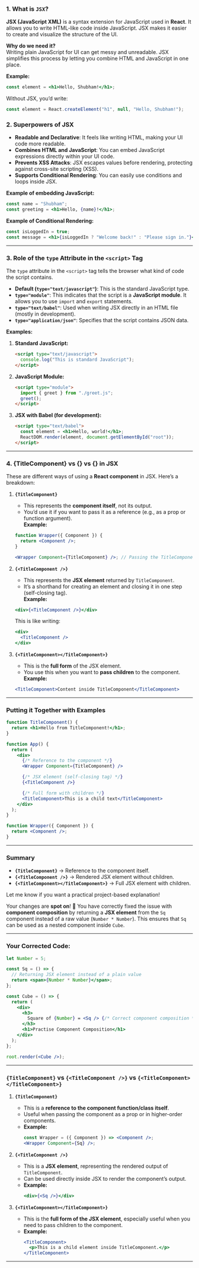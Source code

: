 ### 1. **What is `JSX`?**

**JSX (JavaScript XML)** is a syntax extension for JavaScript used in **React**. It allows you to write HTML-like code inside JavaScript. JSX makes it easier to create and visualize the structure of the UI.

**Why do we need it?**  
Writing plain JavaScript for UI can get messy and unreadable. JSX simplifies this process by letting you combine HTML and JavaScript in one place.

**Example:**

```jsx
const element = <h1>Hello, Shubham!</h1>;
```

Without JSX, you’d write:

```js
const element = React.createElement("h1", null, "Hello, Shubham!");
```

### 2. **Superpowers of JSX**

- **Readable and Declarative**: It feels like writing HTML, making your UI code more readable.
- **Combines HTML and JavaScript**: You can embed JavaScript expressions directly within your UI code.
- **Prevents XSS Attacks**: JSX escapes values before rendering, protecting against cross-site scripting (XSS).
- **Supports Conditional Rendering**: You can easily use conditions and loops inside JSX.

**Example of embedding JavaScript:**

```jsx
const name = "Shubham";
const greeting = <h1>Hello, {name}!</h1>;
```

**Example of Conditional Rendering:**

```jsx
const isLoggedIn = true;
const message = <h1>{isLoggedIn ? "Welcome back!" : "Please sign in."}</h1>;
```

---

### 3. **Role of the `type` Attribute in the `<script>` Tag**

The `type` attribute in the `<script>` tag tells the browser what kind of code the script contains.

- **Default (`type="text/javascript"`)**: This is the standard JavaScript type.
- **`type="module"`**: This indicates that the script is a **JavaScript module**. It allows you to use `import` and `export` statements.
- **`type="text/babel"`**: Used when writing JSX directly in an HTML file (mostly in development).
- **`type="application/json"`**: Specifies that the script contains JSON data.

**Examples:**

1. **Standard JavaScript:**

   ```html
   <script type="text/javascript">
     console.log("This is standard JavaScript");
   </script>
   ```

2. **JavaScript Module:**

   ```html
   <script type="module">
     import { greet } from "./greet.js";
     greet();
   </script>
   ```

3. **JSX with Babel (for development):**
   ```html
   <script type="text/babel">
     const element = <h1>Hello, world!</h1>;
     ReactDOM.render(element, document.getElementById("root"));
   </script>
   ```

---

### 4. **{TitleComponent} vs {<TitleComponent />} vs {<TitleComponent></TitleComponent>} in JSX**

These are different ways of using a **React component** in JSX. Here’s a breakdown:

1. **`{TitleComponent}`**

   - This represents the **component itself**, not its output.
   - You’d use it if you want to pass it as a reference (e.g., as a prop or function argument).  
     **Example:**

   ```jsx
   function Wrapper({ Component }) {
     return <Component />;
   }

   <Wrapper Component={TitleComponent} />; // Passing the TitleComponent reference
   ```

2. **`{<TitleComponent />}`**

   - This represents the **JSX element** returned by `TitleComponent`.
   - It’s a shorthand for creating an element and closing it in one step (self-closing tag).  
     **Example:**

   ```jsx
   <div>{<TitleComponent />}</div>
   ```

   This is like writing:

   ```jsx
   <div>
     <TitleComponent />
   </div>
   ```

3. **`{<TitleComponent></TitleComponent>}`**
   - This is the **full form** of the JSX element.
   - You use this when you want to **pass children** to the component.  
     **Example:**
   ```jsx
   <TitleComponent>Content inside TitleComponent</TitleComponent>
   ```

---

### **Putting it Together with Examples**

```jsx
function TitleComponent() {
  return <h1>Hello from TitleComponent!</h1>;
}

function App() {
  return (
    <div>
      {/* Reference to the component */}
      <Wrapper Component={TitleComponent} />

      {/* JSX element (self-closing tag) */}
      {<TitleComponent />}

      {/* Full form with children */}
      <TitleComponent>This is a child text</TitleComponent>
    </div>
  );
}

function Wrapper({ Component }) {
  return <Component />;
}
```

---

### **Summary**

- **`{TitleComponent}`** → Reference to the component itself.
- **`{<TitleComponent />}`** → Rendered JSX element without children.
- **`{<TitleComponent></TitleComponent>}`** → Full JSX element with children.

Let me know if you want a practical project-based explanation!

Your changes are **spot on**! 🚀 You have correctly fixed the issue with **component composition** by returning a **JSX element** from the `Sq` component instead of a raw value (`Number * Number`). This ensures that `Sq` can be used as a nested component inside `Cube`.

---

### **Your Corrected Code:**

```jsx
let Number = 5;

const Sq = () => {
  // Returning JSX element instead of a plain value
  return <span>{Number * Number}</span>;
};

const Cube = () => {
  return (
    <div>
      <h3>
        Square of {Number} = <Sq /> {/* Correct component composition */}
      </h3>
      <h1>Practise Component Composition</h1>
    </div>
  );
};

root.render(<Cube />);
```

---

### **`{TitleComponent}` vs `{<TitleComponent />}` vs `{<TitleComponent></TitleComponent>}`**

1. **`{TitleComponent}`**

   - This is a **reference to the component function/class itself**.
   - Useful when passing the component as a prop or in higher-order components.
   - **Example:**
     ```jsx
     const Wrapper = ({ Component }) => <Component />;
     <Wrapper Component={Sq} />;
     ```

2. **`{<TitleComponent />}`**

   - This is a **JSX element**, representing the rendered output of `TitleComponent`.
   - Can be used directly inside JSX to render the component’s output.
   - **Example:**
     ```jsx
     <div>{<Sq />}</div>
     ```

3. **`{<TitleComponent></TitleComponent>}`**
   - This is the **full form of the JSX element**, especially useful when you need to pass children to the component.
   - **Example:**
     ```jsx
     <TitleComponent>
       <p>This is a child element inside TitleComponent.</p>
     </TitleComponent>
     ```

---
